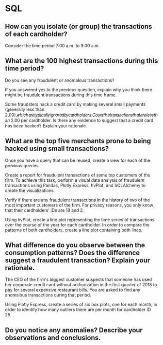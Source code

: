 # SQL
## How can you isolate (or group) the transactions of each cardholder?

Consider the time period 7:00 a.m. to 9:00 a.m.

## What are the 100 highest transactions during this time period?

Do you see any fraudulent or anomalous transactions?

If you answered yes to the previous question, explain why you think there might be fraudulent transactions during this time frame.

Some fraudsters hack a credit card by making several small payments (generally less than  2.00),𝑤ℎ𝑖𝑐ℎ𝑎𝑟𝑒𝑡𝑦𝑝𝑖𝑐𝑎𝑙𝑙𝑦𝑖𝑔𝑛𝑜𝑟𝑒𝑑𝑏𝑦𝑐𝑎𝑟𝑑ℎ𝑜𝑙𝑑𝑒𝑟𝑠.𝐶𝑜𝑢𝑛𝑡𝑡ℎ𝑒𝑡𝑟𝑎𝑛𝑠𝑎𝑐𝑡𝑖𝑜𝑛𝑠𝑡ℎ𝑎𝑡𝑎𝑟𝑒𝑙𝑒𝑠𝑠𝑡ℎ𝑎𝑛 2.00 per cardholder. Is there any evidence to suggest that a credit card has been hacked? Explain your rationale.

## What are the top five merchants prone to being hacked using small transactions?

Once you have a query that can be reused, create a view for each of the previous queries.

Create a report for fraudulent transactions of some top customers of the firm. To achieve this task, perform a visual data analysis of fraudulent transactions using Pandas, Plotly Express, hvPlot, and SQLAlchemy to create the visualizations.

Verify if there are any fraudulent transactions in the history of two of the most important customers of the firm. For privacy reasons, you only know that their cardholders' IDs are 18 and 2.

Using hvPlot, create a line plot representing the time series of transactions over the course of the year for each cardholder. In order to compare the patterns of both cardholders, create a line plot containing both lines.

## What difference do you observe between the consumption patterns? Does the difference suggest a fraudulent transaction? Explain your rationale.

The CEO of the firm's biggest customer suspects that someone has used her corporate credit card without authorization in the first quarter of 2018 to pay for several expensive restaurant bills. You are asked to find any anomalous transactions during that period.

Using Plotly Express, create a series of six box plots, one for each month, in order to identify how many outliers there are per month for cardholder ID 25.

## Do you notice any anomalies? Describe your observations and conclusions.

